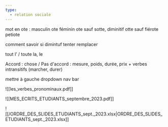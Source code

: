```yaml
---
type:
  - relation sociale
---
```

mot en ote : masculin ote féminin ote sauf sotte, diminitif otte sauf fiérote petiote

comment savoir si dimintuf tenter remplacer

tout l’ / toute la, le

Accord : chose / Pas d'accord : mesure, poids, durée, prix + verbes intransitifs (marcher, durer)

  

mettre à gauche dropdown nav bar

![[les_verbes_pronominaux.pdf]]

![[MES_ECRITS_ETUDIANTS_septembre_2023.pdf]]

![[/ORDRE_DES_SLIDES_ETUDIANTS_sept._2023.xlsx|ORDRE_DES_SLIDES_ETUDIANTS_sept._2023.xlsx]]